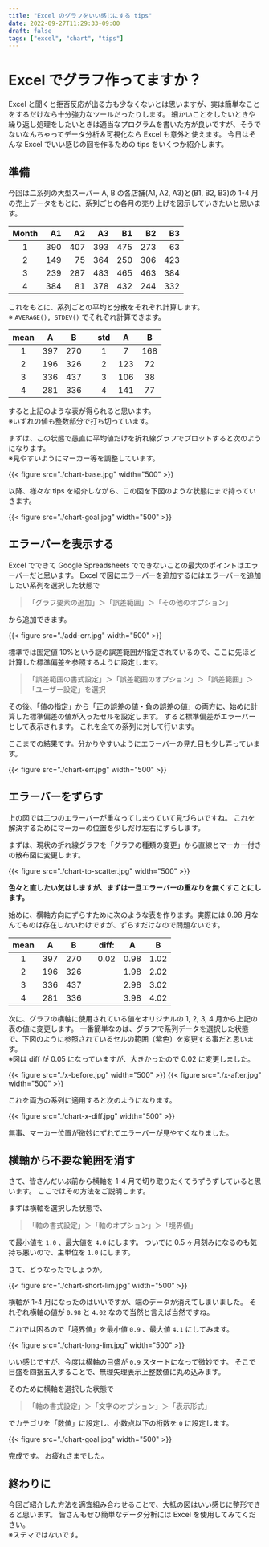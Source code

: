 ```yaml
---
title: "Excel のグラフをいい感じにする tips"
date: 2022-09-27T11:29:33+09:00
draft: false
tags: ["excel", "chart", "tips"]
---
```


# Excel でグラフ作ってますか？

Excel と聞くと拒否反応が出る方も少なくないとは思いますが、実は簡単なことをするだけなら十分強力なツールだったりします。
細かいことをしたいときや繰り返し処理をしたいときは適当なプログラムを書いた方が良いですが、そうでないなんちゃってデータ分析＆可視化なら Excel も意外と使えます。
今日はそんな Excel でいい感じの図を作るための tips をいくつか紹介します。

## 準備

今回は二系列の大型スーパー A, B の各店舗(A1, A2, A3)と(B1, B2, B3)の 1-4 月の売上データをもとに、系列ごとの各月の売り上げを図示していきたいと思います。

| Month |  A1 |  A2 |  A3 |  B1 |  B2 |  B3 |
| :---: | --: | --: | --: | --: | --: | --: |
|   1   | 390 | 407 | 393 | 475 | 273 |  63 |
|   2   | 149 |  75 | 364 | 250 | 306 | 423 |
|   3   | 239 | 287 | 483 | 465 | 463 | 384 |
|   4   | 384 |  81 | 378 | 432 | 244 | 332 |

これをもとに、系列ごとの平均と分散をそれぞれ計算します。  
※ `AVERAGE(), STDEV()` でそれぞれ計算できます。

| mean |  A  |  B  |     | std |  A  |  B  |
| :--: | :-: | :-: | :-: | :-: | :-: | :-: |
|  1   | 397 | 270 |     |  1  |  7  | 168 |
|  2   | 196 | 326 |     |  2  | 123 | 72  |
|  3   | 336 | 437 |     |  3  | 106 | 38  |
|  4   | 281 | 336 |     |  4  | 141 | 77  |

すると上記のような表が得られると思います。  
※いずれの値も整数部分で打ち切っています。

まずは、この状態で愚直に平均値だけを折れ線グラフでプロットすると次のようになります。  
※見やすいようにマーカー等を調整しています。

{{< figure src="./chart-base.jpg" width="500" >}}

以降、様々な tips を紹介しながら、この図を下図のような状態にまで持っていきます。

{{< figure src="./chart-goal.jpg" width="500" >}}

## エラーバーを表示する

Excel でできて Google Spreadsheets でできないことの最大のポイントはエラーバーだと思います。
Excel で図にエラーバーを追加するにはエラーバーを追加したい系列を選択した状態で

> 「グラフ要素の追加」＞「誤差範囲」＞「その他のオプション」

から追加できます。

{{< figure src="./add-err.jpg" width="500" >}}

標準では固定値 10%という謎の誤差範囲が指定されているので、ここに先ほど計算した標準偏差を参照するように設定します。

> 「誤差範囲の書式設定」＞「誤差範囲のオプション」＞「誤差範囲」＞「ユーザー設定」を選択

その後、「値の指定」から「正の誤差の値・負の誤差の値」の両方に、始めに計算した標準偏差の値が入ったセルを設定します。
すると標準偏差がエラーバーとして表示されます。
これを全ての系列に対して行います。

ここまでの結果です。分かりやすいようにエラーバーの見た目も少し弄っています。

{{< figure src="./chart-err.jpg" width="500" >}}

## エラーバーをずらす

上の図では二つのエラーバーが重なってしまっていて見づらいですね。
これを解決するためにマーカーの位置を少しだけ左右にずらします。

まずは、現状の折れ線グラフを「グラフの種類の変更」から直線とマーカー付きの散布図に変更します。

{{< figure src="./chart-to-scatter.jpg" width="500" >}}

**色々と直したい気はしますが、まずは一旦エラーバーの重なりを無くすことにします。**

始めに、横軸方向にずらすために次のような表を作ります。実際には 0.98 月なんてものは存在しないわけですが、ずらすだけなので問題ないです。

| **mean** |  A  |  B  |     | **diff:** |  A   |  B   |
| :------: | :-: | :-: | :-: | --------- | :--: | :--: |
|    1     | 397 | 270 |     | 0.02      | 0.98 | 1.02 |
|    2     | 196 | 326 |     |           | 1.98 | 2.02 |
|    3     | 336 | 437 |     |           | 2.98 | 3.02 |
|    4     | 281 | 336 |     |           | 3.98 | 4.02 |

次に、グラフの横軸に使用されている値をオリジナルの 1, 2, 3, 4 月から上記の表の値に変更します。
一番簡単なのは、グラフで系列データを選択した状態で、下図のように参照されているセルの範囲（紫色）を変更する事だと思います。  
※図は diff が 0.05 になっていますが、大きかったので 0.02 に変更しました。

{{< figure src="./x-before.jpg" width="500" >}}
{{< figure src="./x-after.jpg" width="500" >}}

これを両方の系列に適用すると次のようになります。

{{< figure src="./chart-x-diff.jpg" width="500" >}}

無事、マーカー位置が微妙にずれてエラーバーが見やすくなりました。

## 横軸から不要な範囲を消す

さて、皆さんだいぶ前から横軸を 1-4 月で切り取りたくてうずうずしていると思います。
ここではその方法をご説明します。

まずは横軸を選択した状態で、

> 「軸の書式設定」＞「軸のオプション」＞「境界値」

で最小値を `1.0` 、最大値を `4.0` にします。
ついでに 0.5 ヶ月刻みになるのも気持ち悪いので、主単位を `1.0` にします。

さて、どうなったでしょうか。

{{< figure src="./chart-short-lim.jpg" width="500" >}}

横軸が 1-4 月になったのはいいですが、端のデータが消えてしまいました。
それぞれ横軸の値が `0.98` と `4.02` なので当然と言えば当然ですね。

これでは困るので「境界値」を最小値 `0.9` 、最大値 `4.1` にしてみます。

{{< figure src="./chart-long-lim.jpg" width="500" >}}

いい感じですが、今度は横軸の目盛が `0.9` スタートになって微妙です。
そこで目盛を四捨五入することで、無理矢理表示上整数値に丸め込みます。

そのために横軸を選択した状態で

> 「軸の書式設定」＞「文字のオプション」＞「表示形式」

でカテゴリを「数値」に設定し、小数点以下の桁数を `0` に設定します。

{{< figure src="./chart-goal.jpg" width="500" >}}

完成です。
お疲れさまでした。

## 終わりに

今回ご紹介した方法を適宜組み合わせることで、大抵の図はいい感じに整形できると思います。
皆さんもぜひ簡単なデータ分析には Excel を使用してみてください。  
※ステマではないです。
